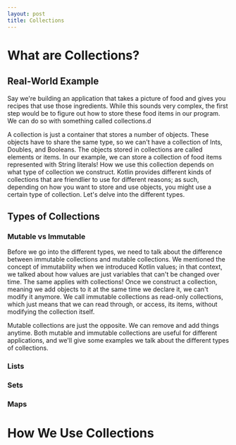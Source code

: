 ```yaml
---
layout: post
title: Collections
---
```


# What are Collections?

## Real-World Example

Say we're building an application that takes a picture of food and gives you recipes that use those ingredients.  While this sounds very complex, the first step would be to figure out how to store these food items in our program.  We can do so with something called collections.d

A collection is just a container that stores a number of objects.  These objects have to share the same type, so we can't have a collection of Ints, Doubles, and Booleans.  The objects stored in collections are called elements or items.  In our example, we can store a collection of food items represented with String literals!  How we use this collection depends on what type of collection we construct.  Kotlin provides different kinds of collections that are friendlier to use for different reasons; as such, depending on how you want to store and use objects, you might use a certain type of collection.  Let's delve into the different types.

## Types of Collections

### Mutable vs Immutable

Before we go into the different types, we need to talk about the difference between immutable collections and mutable collections.  We mentioned the concept of immutability when we introduced Kotlin values; in that context, we talked about how values are just variables that can't be changed over time.  The same applies with collections!  Once we construct a collection, meaning we add objects to it at the same time we declare it, we can't modify it anymore.  We call immutable collections as read-only collections, which just means that we can read through, or access, its items, without modifying the collection itself.

Mutable collections are just the opposite.  We can remove and add things anytime.  Both mutable and immutable collections are useful for different applications, and we'll give some examples we talk about the different types of collections.

### Lists

<!-- construct list -->

### Sets

<!-- might scrap since sets are more advanced -->

### Maps

<!-- explain key-val pairs, how they're different from lists -->

# How We Use Collections

